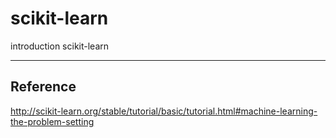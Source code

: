 # scikit-learn
introduction scikit-learn

***  
Reference  
---  
http://scikit-learn.org/stable/tutorial/basic/tutorial.html#machine-learning-the-problem-setting
